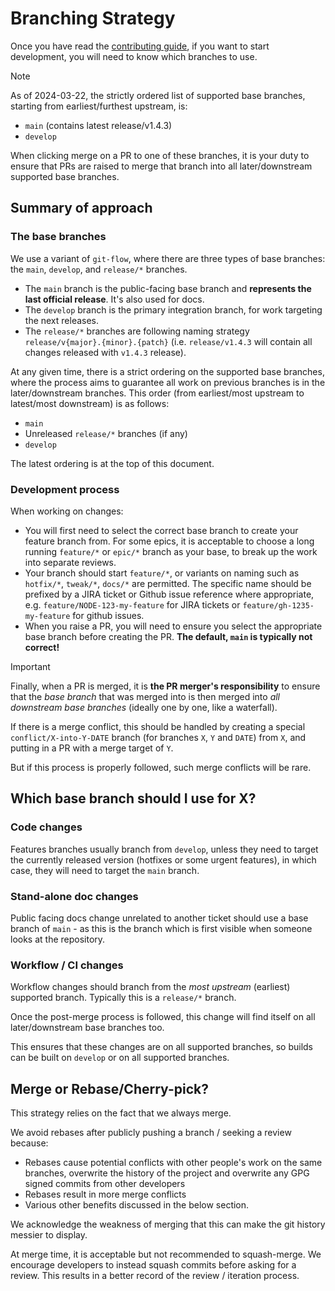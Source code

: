 # Branching Strategy

Once you have read the [contributing guide](CONTRIBUTING.md), if you want to start development, you will need to know which branches to use.

> [!NOTE]
>
> As of 2024-03-22, the strictly ordered list of supported base branches, starting from earliest/furthest upstream, is:
>
> * `main` (contains latest release/v1.4.3)
> * `develop`
>
> When clicking merge on a PR to one of these branches, it is your duty to ensure that PRs are raised to merge that branch into all later/downstream supported base branches.


## Summary of approach

### The base branches

We use a variant of `git-flow`, where there are three types of base branches: the `main`, `develop`, and `release/*` branches.

* The `main` branch is the public-facing base branch and **represents the last official release**. It's also used for docs.
* The `develop` branch is the primary integration branch, for work targeting the next releases.
* The `release/*` branches are following naming strategy `release/v{major}.{minor}.{patch}` (i.e. `release/v1.4.3` will contain all changes released with `v1.4.3` release). 

At any given time, there is a strict ordering on the supported base branches, where the process aims to guarantee all work on previous branches is in the later/downstream branches. This order (from earliest/most upstream to latest/most downstream) is as follows:

* `main`
* Unreleased `release/*` branches (if any)
* `develop`

The latest ordering is at the top of this document.

### Development process

When working on changes:
* You will first need to select the correct base branch to create your feature branch from. For some epics, it is acceptable to choose a long running `feature/*` or `epic/*` branch as your base, to break up the work into separate reviews.
* Your branch should start `feature/*`, or variants on naming such as `hotfix/*`, `tweak/*`, `docs/*` are permitted. The specific name should be prefixed by a JIRA ticket or Github issue reference where appropriate, e.g. `feature/NODE-123-my-feature` for JIRA tickets or `feature/gh-1235-my-feature` for github issues.
* When you raise a PR, you will need to ensure you select the appropriate base branch before creating the PR. **The default, `main` is typically not correct!**

> [!IMPORTANT]
>
> Finally, when a PR is merged, it is **the PR merger's responsibility** to ensure that the _base branch_ that was merged into is then merged into _all downstream base branches_ (ideally one by one, like a waterfall).
>
> If there is a merge conflict, this should be handled by creating a special `conflict/X-into-Y-DATE` branch (for branches `X`, `Y` and `DATE`) from `X`, and putting in a PR with a merge target of `Y`.
>
> But if this process is properly followed, such merge conflicts will be rare.

## Which base branch should I use for X?

### Code changes

Features branches usually branch from `develop`, unless they need to target the currently released version (hotfixes or some urgent features), in which case, they will need to target the `main` branch.

### Stand-alone doc changes

Public facing docs change unrelated to another ticket should use a base branch of `main` - as this is the branch which is first visible when someone looks at the repository.

### Workflow / CI changes

Workflow changes should branch from the _most upstream_ (earliest) supported branch. Typically this is a `release/*` branch.

Once the post-merge process is followed, this change will find itself on all later/downstream base branches too.

This ensures that these changes are on all supported branches, so builds can be built on `develop` or on all supported branches.

## Merge or Rebase/Cherry-pick?

This strategy relies on the fact that we always merge.

We avoid rebases after publicly pushing a branch / seeking a review because:

* Rebases cause potential conflicts with other people's work on the same branches, overwrite the history of the project and overwrite any GPG signed commits from other developers
* Rebases result in more merge conflicts
* Various other benefits discussed in the below section.

We acknowledge the weakness of merging that this can make the git history messier to display.

At merge time, it is acceptable but not recommended to squash-merge. We encourage developers to instead squash commits before asking for a review. This results in a better record of the review / iteration process.
